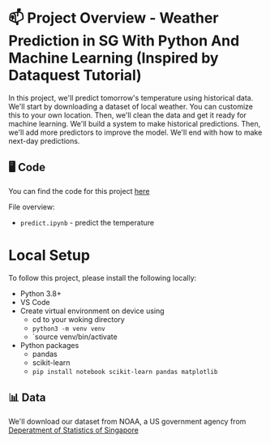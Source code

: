 # 📫 Project Overview - Weather Prediction in SG With Python And Machine Learning (Inspired by Dataquest Tutorial)

In this project, we'll predict tomorrow's temperature using historical data. We'll start by downloading a dataset of local weather. You can customize this to your own location. Then, we'll clean the data and get it ready for machine learning. We'll build a system to make historical predictions. Then, we'll add more predictors to improve the model. We'll end with how to make next-day predictions.

## 🖥️ Code

You can find the code for this project [here](https://github.com/zzhengweii/weather-prediction)

File overview:

- `predict.ipynb` - predict the temperature

# Local Setup

To follow this project, please install the following locally:

- Python 3.8+
- VS Code
- Create virtual environment on device using
  - cd to your woking directory
  - `python3 -m venv venv`
  - `source venv/bin/activate
- Python packages
  - pandas
  - scikit-learn
  - `pip install notebook scikit-learn pandas matplotlib`

## 📊 Data

We'll download our dataset from NOAA, a US government agency from [Deperatment of Statistics of Singapore](https://tablebuilder.singstat.gov.sg/table/TS/M890191)
